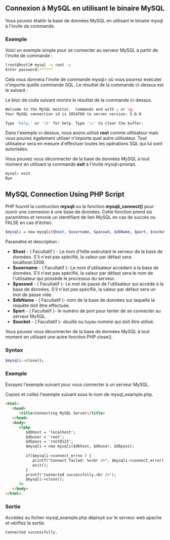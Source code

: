 ## Connexion à MySQL en utilisant le binaire MySQL

Vous pouvez établir la base de données MySQL en utilisant le binaire mysql à l'invite de commande.

### Exemple

Voici un exemple simple pour se connecter au serveur MySQL à partir de l'invite de commande : 

``` bash
[root@host]# mysql -u root -p
Enter password:******
```

Cela vous donnera l'invite de commande mysql> où vous pourrez exécuter n'importe quelle commande SQL.
Le résultat de la commande ci-dessus est le suivant :

Le bloc de code suivant montre le résultat de la commande ci-dessus.

``` bash
Welcome to the MySQL monitor.  Commands end with ; or \g.
Your MySQL connection id is 2854760 to server version: 5.0.9

Type 'help;' or '\h' for help. Type '\c' to clear the buffer.
```

Dans l'exemple ci-dessus, nous avons utilisé **root** comme utilisateur mais vous pouvez également utiliser n'importe quel 
autre utilisateur. Tout utilisateur sera en mesure d'effectuer toutes les opérations SQL qui lui sont autorisées.

Vous pouvez vous déconnecter de la base de données MySQL à tout moment en utilisant la
commande **exit** à l'invite mysql>prompt.

``` bash
mysql> exit
Bye
```

## MySQL Connection Using PHP Script

PHP fournit la contruction **mysqli** ou la fonction **mysqli_connect()** pour ouvrir une connexion à une base de données.
Cette fonction prend six paramètres et renvoie un identifiant de lien MySQL en cas de succès ou FALSE en cas d'échec.

``` bash
$mysqli = new mysqli($host, $username, $passwd, $dbName, $port, $socket);
```

Paramètre et description :

  - **$host** - ( Facultatif ) - Le nom d'hôte exécutant le serveur de la base de données. S'il n'est pas spécifié, la valeur par défaut sera localhost:3306.
  - **$username** - ( Facultatif )- Le nom d'utilisateur accédant à la base de données. S'il n'est pas spécifié, la valeur par défaut sera le nom de l'utilisateur qui possède le processus du serveur.
  - **$passwd** - ( Facultatif )- Le mot de passe de l'utilisateur qui accède à la base de données. S'il n'est pas spécifié, la valeur par défaut sera un mot de passe vide.
  - **$dbName** - ( Facultatif )- nom de la base de données sur laquelle la requête doit être effectuée.
  - **$port** - ( Facultatif )- le numéro de port pour tenter de se connecter au serveur MySQL.
  - **$socket** - ( Facultatif )- douille ou tuyau nommé qui doit être utilisé.

Vous pouvez vous déconnecter de la base de données MySQL à tout moment en utilisant une autre fonction PHP close().

### Syntax 

``` bash
$mysqli->close();
```

### Exemple

Essayez l'exemple suivant pour vous connecter à un serveur MySQL.

Copiez et collez l'exemple suivant sous le nom de mysql_example.php.

``` html
<html>
   <head>
      <title>Connecting MySQL Server</title>
   </head>
   <body>
      <?php
         $dbhost = 'localhost';
         $dbuser = 'root';
         $dbpass = 'root@123';
         $mysqli = new mysqli($dbhost, $dbuser, $dbpass);
         
         if($mysqli->connect_errno ) {
            printf("Connect failed: %s<br />", $mysqli->connect_error);
            exit();
         }
         printf('Connected successfully.<br />');
         $mysqli->close();
      ?>
   </body>
</html>
```

### Sortie

Accédez au fichier mysql_example.php déployé sur le serveur web apache et vérifiez la sortie.

``` bash
Connected successfully.
```

